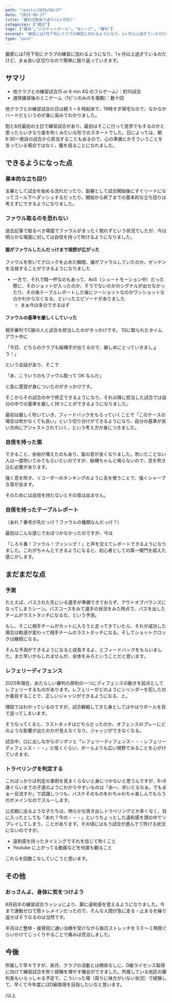 ```yaml
---
path: "/posts/2025/08/27"
date: "2025-08-27"
title: "審判活動振り返り(1ヶ月目)"
categories: ["雑記"]
tags: ["趣味","バスケットボール", "Bリーグ", "審判"]
excerpt: "厳密には7月下旬にクラブの練習に加わるようになり、1ヶ月以上過ぎているのだけど、まぁ良い区切りなので簡単に振り返っていきます。"
type: "post"
---
```


厳密には7月下旬にクラブの練習に加わるようになり、1ヶ月以上過ぎているのだけど、まぁ良い区切りなので簡単に振り返っていきます。

## サマリ

- 他クラブとの練習試合(5 or 6 min 4Q のフルゲーム）：約10試合
- 通常練習後のミニゲーム（1ピリのみのを複数)：数十回

他クラブとの練習試合の日は朝 5 ~ 6 時起床で、19時すぎ帰宅なので、なかなかハードだというのが身に染みてわかりました。

割と8月最初の土日で練習試合があり、最初はそこに行って見学でもするのかと思ったらいきなり笛を吹くみたいな形でのスタートでした。日によっては、朝8:30一発目の試合から担当することもあるので、心の準備とかそういうことを言っている場合ではなく、腹を括ることになれました。

## できるようになった点

### 基本的な立ち回り

主審として試合を始める流れだったり、副審として試合開始後にすぐリードになってゴール下へダッシュするだったり、開始から終了までの基本的な立ち回りは考えずにできるようになりました。
### ファウル取るのを恐れない

過去記事で取るべき場面でファウルがまったく取れずという状況でしたが、今は明らかな場面に対しては自信を持って吹けるようになりました。

#### 誰がファウルしたんだっけまで視野が広がった

ファウルを吹いてクロックを止めた瞬間、誰がファウルしていたのか、ゼッケンを注視することができるようになりました
- 一方で、それで精一杯なのもあって、AoS（シュートモーション中）だった際に、そのショットが入ったのか、そうでないのかのシグナルが出せなかったり、その後テーブルレポートした後にツーショットなのかワンショットなのかわからなくなる、といったエピソードがありました
	- まぁ今は多分できるはず

#### ファウルの基準を厳しくしていった

相手審判でC級の人と試合を担当したのがきっかけです。
1Qに取られたタイムアウト中に

「今日、どちらのクラブも結構手が出てるので、厳しめにとっていきましょう！」

という会話があり、そこで

「あ、こういうのもファウル取って OK なんだ」

と急に感覚が身についたのがきっかけです。

そこからその試合の中で修正できるようになり、それ以降に担当した試合では自分の中での基準を厳しく持つことができるようになりました。

最初は厳しく吹いていき、フィードバックをもらっていくことで「このケースの場合は吹かなくても良い」という切り分けができるようになり、自分の基準が良い方向にアジャストされていく、という考え方が身につきました。

### 自信を持った笛

できること、余裕が増えたのもあり、笛の音が良くなりました。吹いたことない人は一度吹いてみてもらいたいのですが、結構ちゃんと鳴らないので、息を吹き込む必要があります。

強く息を吹き、リコーダーのタンキングのように舌を使うことで、強くシャープな音が出ます。

そのためには自信を持たないとその音は出ません。

### 自信を持ったテーブルレポート

（あれ？番号が先だっけ？ファウルの種類なんだっけ？）

最初はこんな感じでおぼつかなかったのですが、今は

「しろ６番！ファウル！プッシング！」と声を交えてレポートできるようになりました。これがちゃんとできるようになると、初心者としての第一関門を超えた感じがします。

## まだまだな点

### 予測

たとえば、パスされた先にいる選手が準備できておらず、アウトオブバウンズになってしまうシーン。パスコースをみて選手の状況をみた時点で、パスを出したチームがラストタッチになるな、という予測。

もし、そこに相手チームがカットに入ろうと走ってきていたら、それが成功した場合は軌道が変わって相手チームのラストタッチになる。そしてショットクロックは継続になる。

そんな予測ができるようになると成長するよ、とフィードバックをもらいました。まだ早いかもしれませんが、全体をみろということだと思います。

### レフェリーディフェンス

2025年現在、あたらしい審判の原則の一つにディフェンスの動きを起点としてレフェリーするものがあります。レフェリーがどのようにシリンダーを犯したのか着目することで、正しいジャッジができるようになる、と。

理屈ではわかっているのですが、試合観戦してきた身としてはやはりボールを目で追ってしまいます。

そうなってくると、ラストタッチはどちらだったのか、オフェンスのプレーにどのような影響が出たのかが見えなくなり、ジャッジができなくなる。

試合中、口に出しながらボソボソと「レフェリーディフェンス・・・レフェリーディフェンス・・・」と呟くぐらい、ボールよりも広い視野でみることを心がけていきます。
### トラベリングを判定する

こればっかりは判定の事例を見まくらないと身につかないと思うんですが、6~9歳ぐらいまでの子達のようにわかりやすいものは「あ〜、歩いとるなぁ。でもまぁ一旦流すか」で認識しつつも、バスケそのものをわちゃわちゃ楽しんでもらうのがメインなのでスルーします。

公式戦に出るような子たちは、明らかな突き出しトラベリングとか多くなく、目に入ったとしても「あれ？今の・・・」というちょっとした違和感を頭の中でリプレイしてしまう、ことがあります。その頃にはもう試合が進んでて吹ける状況にないのですが。

- 違和感を持ったタイミングでそれを信じて吹くこと
- Youtube に上がってる動画などを何度も観ること

これらを回数こなしていこうと思います。

## その他

### おっさんよ、身体に気をつけよう

8月前半の練習試合ラッシュにより、脚に違和感を覚えるようになりました。今まで運動ゼロで筋トレメインだったので、そんな人間が急に走る・止まるを繰り返せばそうなるのは当然です。

半月ほど整体・接骨院に通い治療を受けながら毎日ストレッチを３０〜１時間ぐらいかけてじっくりやることで痛みは完治しました。

## 今後

所属して早々ですが、来月、クラブの活動とは関係なしに、D級ライセンス取得に向けて練習試合を吹く経験を増やす機会ができました。所属している地区の審判長もいらっしゃる予定で、こういった場（周りに味方がいない状況）で経験して、早くて今年度にはD級取得を目指したいなと思います。

/以上